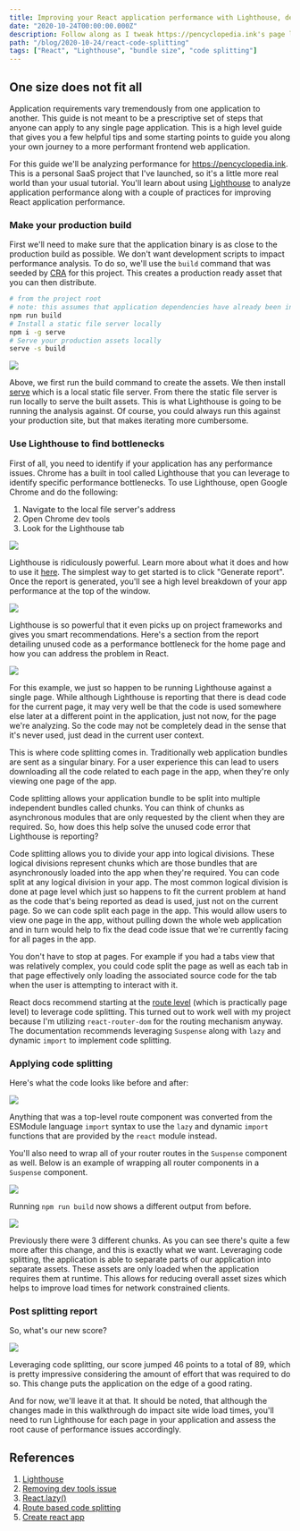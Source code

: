 ```yaml
---
title: Improving your React application performance with Lighthouse, dead code removal and code splitting
date: "2020-10-24T00:00:00.000Z"
description: Follow along as I tweak https://pencyclopedia.ink's page load performance.
path: "/blog/2020-10-24/react-code-splitting"
tags: ["React", "Lighthouse", "bundle size", "code splitting"]
---
```


## One size does not fit all

Application requirements vary tremendously from one application to another. This guide is not meant to be a prescriptive
set of steps that anyone can apply to any single page application. This is a high level guide that gives you a few
helpful tips and some starting points to guide you along your own journey to a more performant frontend web application.

For this guide we'll be analyzing performance for https://pencyclopedia.ink. This is a personal SaaS project that I've
launched, so it's a little more real world than your usual tutorial. You'll learn about using [Lighthouse][lighthouse]
to analyze application performance along with a couple of practices for improving React application performance.

### Make your production build

First we'll need to make sure that the application binary is as close to the production build as possible. We don't want
development scripts to impact performance analysis. To do so, we'll use the `build`
command that was seeded by [CRA][cra] for this project. This creates a production ready asset that you can then
distribute.

```bash
# from the project root
# note: this assumes that application dependencies have already been installed via npm already
npm run build
# Install a static file server locally
npm i -g serve
# Serve your production assets locally
serve -s build
```

![](terminal-start.png)

Above, we first run the build command to create the assets. We then install [serve](https://www.npmjs.com/package/serve)
which is a local static file server. From there the static file server is run locally to serve the built assets. This is
what Lighthouse is going to be running the analysis against. Of course, you could always run this against your
production site, but that makes iterating more cumbersome.

### Use Lighthouse to find bottlenecks

First of all, you need to identify if your application has any performance issues. Chrome has a built in tool called
Lighthouse that you can leverage to identify specific performance bottlenecks. To use Lighthouse, open Google Chrome
and do the following:

1. Navigate to the local file server's address
1. Open Chrome dev tools
1. Look for the Lighthouse tab

![](lighthouse.png)

Lighthouse is ridiculously powerful. Learn more about what it does and how to use it [here](lighthouse). The simplest
way to get started is to click "Generate report". Once the report is generated, you'll see a high level
breakdown of your app performance at the top of the window.

![](report-after-dev-tools.png)

Lighthouse is so powerful that it even picks up on project frameworks and gives you smart recommendations. Here's a
section from the report detailing unused code as a performance bottleneck for the home page and how you can address
the problem in React.

![](report-unused-js.png)

For this example, we just so happen to be running Lighthouse against a single page. While although Lighthouse is
reporting that there is dead code for the current page, it may very well be that the code is used somewhere else later
at a different point in the application, just not now, for the page we're analyzing. So the code may not be completely
dead in the sense that it's never used, just dead in the current user context.

This is where code splitting comes in. Traditionally web application bundles are sent as a singular binary. For a
user experience this can lead to users downloading all the code related to each page in the app, when they're only
viewing one page of the app.

Code splitting allows your application bundle to be split into multiple independent bundles called chunks. You can
think of chunks as asynchronous modules that are only requested by the client when they are required. So, how does
this help solve the unused code error that Lighthouse is reporting?

Code splitting allows you to divide your app into logical divisions. These logical divisions represent chunks which
are those bundles that are asynchronously loaded into the app when they're required. You can
code split at any logical division in your app. The most common logical division is done at page level
which just so happens to fit the current problem at hand as the code that's being reported as dead
is used, just not on the current page. So we can code split each page in the app. This would allow users to view
one page in the app, without pulling down the whole web application and in turn would help to fix the dead code
issue that we're currently facing for all pages in the app.

You don't have to stop at pages. For example if you had a tabs view that was relatively complex, you could code split
the page as well as each tab in that page effectively only loading the associated source code for the tab when the
user is attempting to interact with it.

React docs recommend starting at the [route level](route-level) (which is
practically page level) to leverage code splitting. This turned out to work well with my project because I'm utilizing
`react-router-dom` for the routing mechanism anyway. The documentation recommends leveraging `Suspense` along with
`lazy` and dynamic `import` to implement code splitting.

### Applying code splitting

Here's what the code looks like before and after:

![](lazy-route-refactor.png)

Anything that was a top-level route component was converted from the ESModule language `import` syntax to use the
`lazy` and dynamic `import` functions that are provided by the `react` module instead.

You'll also need to wrap all of your router routes in the `Suspense` component as well. Below is an example of wrapping
all router components in a `Suspense` component.

![](suspense-component.png)

Running `npm run build` now shows a different output from before.

![](terminal-after-lazy.png)

Previously there were 3 different chunks. As you can see there's quite a few more after this change, and this is exactly
what we want. Leveraging code splitting, the application is able to separate parts of our application into separate
assets. These assets are only loaded when the application requires them at runtime. This allows for reducing overall
asset sizes which helps to improve load times for network constrained clients.

### Post splitting report

So, what's our new score?

![](report-after-split.png)

Leveraging code splitting, our score jumped 46 points to a total of 89, which is pretty impressive considering the
amount of effort that was required to do so. This change puts the application on the edge of a good rating.

And for now, we'll leave it at that. It should be noted, that although the changes made in this walkthrough do impact
site wide load times, you'll need to run Lighthouse for each page in your application and assess the root cause of
performance issues accordingly.

## References

[lighthouse]: https://developers.google.com/web/tools/lighthouse
[gh-191]: https://github.com/facebook/react-devtools/issues/191
[react-suspense]: https://web.dev/code-splitting-suspense/?utm_source=lighthouse&utm_medium=devtools
[route-level]: https://reactjs.org/docs/code-splitting.html#route-based-code-splitting
[cra]: https://reactjs.org/docs/create-a-new-react-app.html

1. [Lighthouse](lighthouse)
1. [Removing dev tools issue](gh-191)
1. [React.lazy()](react-suspense)
1. [Route based code splitting](route-level)
1. [Create react app][cra]
